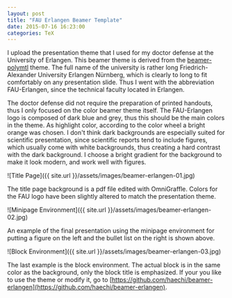 ```yaml
---
layout: post
title: "FAU Erlangen Beamer Template"
date: 2015-07-16 16:23:00
categories: TeX
---
```


I  upload the presentation theme that I used for my doctor defense at the University of Erlangen. This beamer theme is derived from the [beamer-polymtl](https://github.com/mvonthron/beamer-polymtl) theme. The full name of the university is rather long Friedrich-Alexander University Erlangen Nürnberg, which is clearly to long to fit comfortably on any presentation slide. Thus I went with the abbreviation FAU-Erlangen, since the technical faculty located in Erlangen.

The doctor defense did not require the preparation of printed handouts, thus I only focused on the color beamer theme itself. The FAU-Erlangen logo is composed of dark blue and grey, thus this should be the main colors in the theme. As highlight color, according to the color wheel a bright orange was chosen. I don't think dark backgrounds are especially suited for scientific presentation, since scientific reports tend to include figures, which usually come with white backgrounds, thus creating a hard contrast with the dark background. I choose a bright gradient for the background to make it look modern, and work well with figures.

![Title Page]({{ site.url }}/assets/images/beamer-erlangen-01.jpg)

The title page background is a pdf file edited with OmniGraffle. Colors for the FAU logo have been slightly altered to match the presentation theme.

![Minipage Environment]({{ site.url }}/assets/images/beamer-erlangen-02.jpg)

An example of the final presentation using the minipage environment for putting a figure on the left and the bullet list on the right is shown above.

![Block Environment]({{ site.url }}/assets/images/beamer-erlangen-03.jpg)

The last example is the block environment. The actual block is in the same color as the background, only the block title is emphasized.
If your you like to use the theme or modify it, go to [https://github.com/haechi/beamer-erlangen](https://github.com/haechi/beamer-erlangen).
